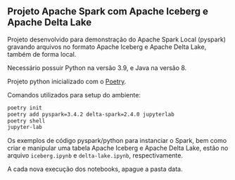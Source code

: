 ## Projeto Apache Spark com Apache Iceberg e Apache Delta Lake

Projeto desenvolvido para demonstração do Apache Spark Local (pyspark) gravando arquivos no formato Apache Iceberg e Apache Delta Lake, também de forma local.

Necessário possuir Python na versão 3.9, e Java na versão 8.

Projeto python inicializado com o [Poetry](https://github.com/python-poetry/poetry).

Comandos utilizados para setup do ambiente:

```bash copy
poetry init
poetry add pyspark=3.4.2 delta-spark=2.4.0 jupyterlab
poetry shell
jupyter-lab
```

Os exemplos de código pyspark/python para instanciar o Spark, bem como criar e manipular uma tabela Apache Iceberg e Apache Delta Lake, estão no arquivo `iceberg.ipynb` e `delta-lake.ipynb`, respectivamente.

A cada nova execução dos notebooks, apague a pasta data.